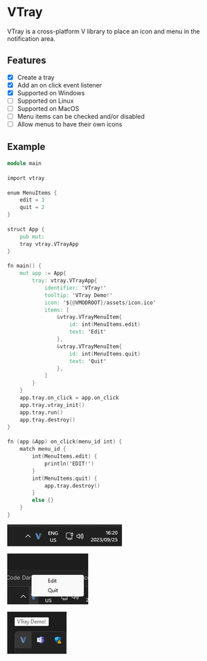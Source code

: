 # VTray

VTray is a cross-platform V library to place an icon and menu in the notification area.

## Features

- [x] Create a tray
- [x] Add an on click event listener
- [x] Supported on Windows
- [ ] Supported on Linux
- [ ] Supported on MacOS
- [ ] Menu items can be checked and/or disabled
- [ ] Allow menus to have their own icons

## Example

```v
module main

import vtray

enum MenuItems {
	edit = 1
	quit = 2
}

struct App {
	pub mut:
	tray vtray.VTrayApp
}

fn main() {
	mut app := App{
		tray: vtray.VTrayApp{
			identifier: 'VTray!'
			tooltip: 'VTray Demo!'
			icon: '${@VMODROOT}/assets/icon.ico'
			items: [
				&vtray.VTrayMenuItem{
					id: int(MenuItems.edit)
					text: 'Edit'
				},
				&vtray.VTrayMenuItem{
					id: int(MenuItems.quit)
					text: 'Quit'
				},
			]
		}
	}
	app.tray.on_click = app.on_click
	app.tray.vtray_init()
	app.tray.run()
	app.tray.destroy()
}

fn (app &App) on_click(menu_id int) {
	match menu_id {
		int(MenuItems.edit) {
			println('EDIT!')
		}
		int(MenuItems.quit) {
			app.tray.destroy()
		}
		else {}
	}
}
```

![image1.png](assets%2Fimage1.png)

![image2.png](assets%2Fimage2.png)

![image3.png](assets%2Fimage3.png)